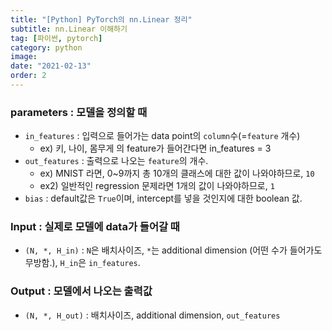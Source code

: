```yaml
---
title: "[Python] PyTorch의 nn.Linear 정리"
subtitle: nn.Linear 이해하기
tag: [파이썬, pytorch]
category: python
image:
date: "2021-02-13"
order: 2
---
```


### parameters : 모델을 정의할 때

- `in_features` : 입력으로 들어가는 data point의 `column`수(=`feature` 개수)
  - ex) 키, 나이, 몸무게 의 feature가 들어간다면 in_features = 3
- `out_features` : 출력으로 나오는 `feature`의 개수.
  - ex) MNIST 라면, 0~9까지 총 10개의 클래스에 대한 값이 나와야하므로, `10`
  - ex2) 일반적인 regression 문제라면 1개의 값이 나와야하므로, `1`
- `bias` : default값은 `True`이며, intercept를 넣을 것인지에 대한 boolean 값.

### Input : 실제로 모델에 data가 들어갈 때

- `(N, *, H_in)` : `N`은 배치사이즈, `*`는 additional dimension (어떤 수가 들어가도 무방함.), `H_in`은 `in_features`.

### Output : 모델에서 나오는 출력값

- `(N, *, H_out)` : 배치사이즈, additional dimension, `out_features`
